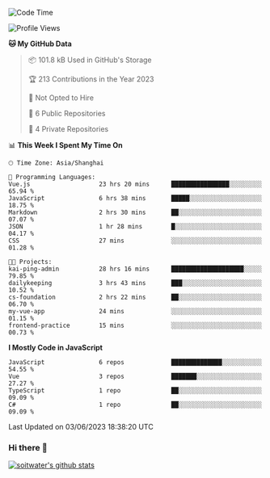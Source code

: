 <!--START_SECTION:waka-->
![Code Time](http://img.shields.io/badge/Code%20Time-2%2C079%20hrs%2033%20mins-blue)

![Profile Views](http://img.shields.io/badge/Profile%20Views-1-blue)

**🐱 My GitHub Data** 

> 📦 101.8 kB Used in GitHub's Storage 
 > 
> 🏆 213 Contributions in the Year 2023
 > 
> 🚫 Not Opted to Hire
 > 
> 📜 6 Public Repositories 
 > 
> 🔑 4 Private Repositories 
 > 
📊 **This Week I Spent My Time On** 

```text
🕑︎ Time Zone: Asia/Shanghai

💬 Programming Languages: 
Vue.js                   23 hrs 20 mins      ████████████████░░░░░░░░░   65.94 % 
JavaScript               6 hrs 38 mins       █████░░░░░░░░░░░░░░░░░░░░   18.75 % 
Markdown                 2 hrs 30 mins       ██░░░░░░░░░░░░░░░░░░░░░░░   07.07 % 
JSON                     1 hr 28 mins        █░░░░░░░░░░░░░░░░░░░░░░░░   04.17 % 
CSS                      27 mins             ░░░░░░░░░░░░░░░░░░░░░░░░░   01.28 % 

🐱‍💻 Projects: 
kai-ping-admin           28 hrs 16 mins      ████████████████████░░░░░   79.85 % 
dailykeeping             3 hrs 43 mins       ███░░░░░░░░░░░░░░░░░░░░░░   10.52 % 
cs-foundation            2 hrs 22 mins       ██░░░░░░░░░░░░░░░░░░░░░░░   06.70 % 
my-vue-app               24 mins             ░░░░░░░░░░░░░░░░░░░░░░░░░   01.15 % 
frontend-practice        15 mins             ░░░░░░░░░░░░░░░░░░░░░░░░░   00.73 % 
```

**I Mostly Code in JavaScript** 

```text
JavaScript               6 repos             ██████████████░░░░░░░░░░░   54.55 % 
Vue                      3 repos             ███████░░░░░░░░░░░░░░░░░░   27.27 % 
TypeScript               1 repo              ██░░░░░░░░░░░░░░░░░░░░░░░   09.09 % 
C#                       1 repo              ██░░░░░░░░░░░░░░░░░░░░░░░   09.09 % 
```




 Last Updated on 03/06/2023 18:38:20 UTC
<!--END_SECTION:waka-->

### Hi there 👋
[![soitwater's github stats](https://github-readme-stats.vercel.app/api?username=soitwater)](https://github.com/soitwater/github-readme-stats)
